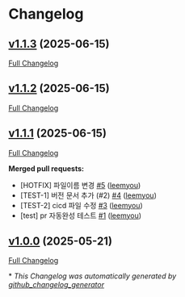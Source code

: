 # Changelog

## [v1.1.3](https://github.com/leemyou/leemyou/tree/v1.1.3) (2025-06-15)

[Full Changelog](https://github.com/leemyou/leemyou/compare/v1.1.2...v1.1.3)

## [v1.1.2](https://github.com/leemyou/leemyou/tree/v1.1.2) (2025-06-15)

[Full Changelog](https://github.com/leemyou/leemyou/compare/v1.1.1...v1.1.2)

## [v1.1.1](https://github.com/leemyou/leemyou/tree/v1.1.1) (2025-06-15)

[Full Changelog](https://github.com/leemyou/leemyou/compare/v1.0.0...v1.1.1)

**Merged pull requests:**

- \[HOTFIX\] 파일이름 변경 [\#5](https://github.com/leemyou/leemyou/pull/5) ([leemyou](https://github.com/leemyou))
- \[TEST-1\] 버전 문서 추가 \(\#2\) [\#4](https://github.com/leemyou/leemyou/pull/4) ([leemyou](https://github.com/leemyou))
- \[TEST-2\] cicd 파일 수정 [\#3](https://github.com/leemyou/leemyou/pull/3) ([leemyou](https://github.com/leemyou))
- \[test\] pr 자동완성 테스트 [\#1](https://github.com/leemyou/leemyou/pull/1) ([leemyou](https://github.com/leemyou))

## [v1.0.0](https://github.com/leemyou/leemyou/tree/v1.0.0) (2025-05-21)

[Full Changelog](https://github.com/leemyou/leemyou/compare/6ad6beef3c63c4b4afbbbaee6a3a641574444b08...v1.0.0)



\* *This Changelog was automatically generated by [github_changelog_generator](https://github.com/github-changelog-generator/github-changelog-generator)*
